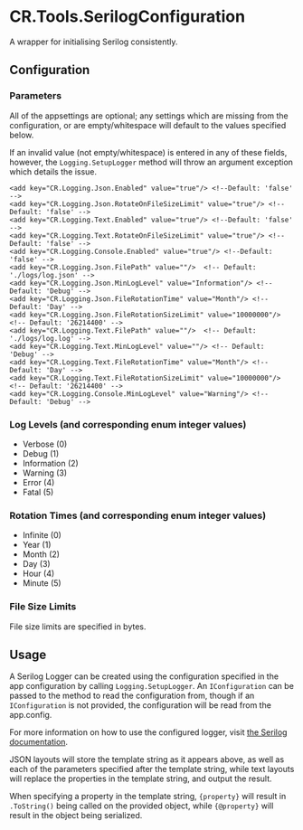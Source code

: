 # CR.Tools.SerilogConfiguration
A wrapper for initialising Serilog consistently.

## Configuration

### Parameters

All of the appsettings are optional; any settings which are missing from the configuration, or are empty/whitespace will default to the values specified below.

If an invalid value (not empty/whitespace) is entered in any of these fields, however, the `Logging.SetupLogger` method will throw an argument exception which details the issue.

    <add key="CR.Logging.Json.Enabled" value="true"/> <!--Default: 'false' -->
    <add key="CR.Logging.Json.RotateOnFileSizeLimit" value="true"/> <!--Default: 'false' -->
    <add key="CR.Logging.Text.Enabled" value="true"/> <!--Default: 'false' -->
    <add key="CR.Logging.Text.RotateOnFileSizeLimit" value="true"/> <!--Default: 'false' -->
    <add key="CR.Logging.Console.Enabled" value="true"/> <!--Default: 'false' -->
    <add key="CR.Logging.Json.FilePath" value=""/>  <!-- Default: './logs/log.json' -->
    <add key="CR.Logging.Json.MinLogLevel" value="Information"/> <!-- Default: 'Debug' -->
    <add key="CR.Logging.Json.FileRotationTime" value="Month"/> <!-- Default: 'Day' -->
    <add key="CR.Logging.Json.FileRotationSizeLimit" value="10000000"/> <!-- Default: '26214400' -->
    <add key="CR.Logging.Text.FilePath" value=""/>  <!-- Default: './logs/log.log' -->
    <add key="CR.Logging.Text.MinLogLevel" value=""/> <!-- Default: 'Debug' -->
    <add key="CR.Logging.Text.FileRotationTime" value="Month"/> <!-- Default: 'Day' -->
    <add key="CR.Logging.Text.FileRotationSizeLimit" value="10000000"/> <!-- Default: '26214400' -->
    <add key="CR.Logging.Console.MinLogLevel" value="Warning"/> <!-- Default: 'Debug' -->

### Log Levels (and corresponding enum integer values)
- Verbose (0)
- Debug (1)
- Information (2)
- Warning (3)
- Error (4)
- Fatal (5)

### Rotation Times (and corresponding enum integer values)
- Infinite (0)
- Year (1)
- Month (2)
- Day (3)
- Hour (4)
- Minute (5)

### File Size Limits
File size limits are specified in bytes.

## Usage

A Serilog Logger can be created using the configuration specified in the app configuration by calling `Logging.SetupLogger`. An `IConfiguration` can be passed to the method to read the configuration from, though if an `IConfiguration` is not provided, the configuration will be read from the app.config.

For more information on how to use the configured logger, visit [the Serilog documentation](https://github.com/serilog/serilog/wiki/Writing-Log-Events).

JSON layouts will store the template string as it appears above, as well as each of the parameters specified after the template string, while text layouts will replace the properties in the template string, and output the result.

When specifying a property in the template string, `{property}` will result in `.ToString()` being called on the provided object, while `{@property}` will result in the object being serialized.
